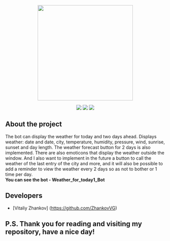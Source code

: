 <p align="center">
      <img src="https://zhzh.info/_pu/124/59368155.jpg" width="300">
</p>

<p align="center">
   <img src="https://img.shields.io/badge/Django%20-4.1.3-green">
   <img src="https://img.shields.io/badge/aiogram-2.25.1-blue">
   <img src="https://img.shields.io/badge/License-MIT-yellow">
</p>

## About the project

The bot can display the weather for today and two days ahead. Displays weather: date and date, city, temperature, humidity, pressure, wind, sunrise, sunset and day length. The weather forecast button for 2 days is also implemented. There are also emoticons that display the weather outside the window. And I also want to implement in the future a button to call the weather of the last entry of the city and more, and it will also be possible to add a reminder to view the weather every 2 days so as not to bother or 1 time per day. <br>
 **You can see the bot - Weather_for_today1_Bot**

## Developers

- [Vitaliy Zhankov] (https://github.com/ZhankovVG)

## P.S. Thank you for reading and visiting my repository, have a nice day!

